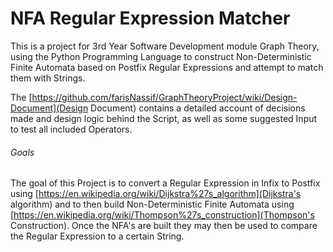 # NFA Regular Expression Matcher
This is a project for 3rd Year Software Development module Graph Theory, using the Python Programming Language to construct Non-Deterministic Finite Automata based on Postfix Regular Expressions and attempt to match them with Strings.

The [https://github.com/farisNassif/GraphTheoryProject/wiki/Design-Document](Design Document) contains a detailed account of decisions made and design logic behind the Script, as well as some suggested Input to test all included Operators.

###### Goals 
The goal of this Project is to convert a Regular Expression in Infix to Postfix using [https://en.wikipedia.org/wiki/Dijkstra%27s_algorithm](Dijkstra's algorithm) and to then build Non-Deterministic Finite Automata using [https://en.wikipedia.org/wiki/Thompson%27s_construction](Thompson's Construction). Once the NFA's are built they may then be used to compare the Regular Expression to a certain String.